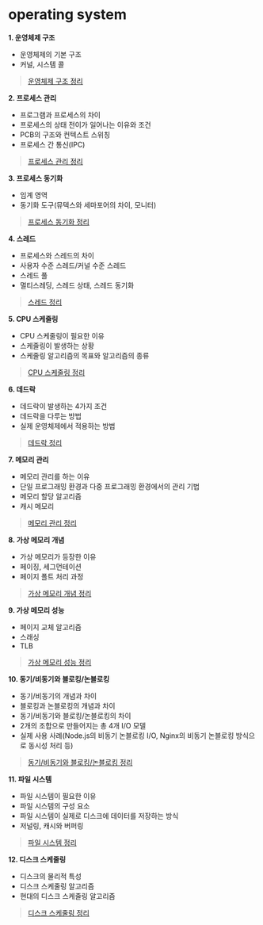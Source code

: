 # operating system

**1. 운영체제 구조**

- 운영체제의 기본 구조
- 커널, 시스템 콜

> [운영체제 구조 정리](./01-os-structure/main.md)

**2. 프로세스 관리**

- 프로그램과 프로세스의 차이
- 프로세스의 상태 전이가 일어나는 이유와 조건
- PCB의 구조와 컨텍스트 스위칭
- 프로세스 간 통신(IPC)

> [프로세스 관리 정리](./02-process-management/main.md)

**3. 프로세스 동기화**

- 임계 영역
- 동기화 도구(뮤텍스와 세마포어의 차이, 모니터)

> [프로세스 동기화 정리](./03-process-synchronization/main.md)

**4. 스레드**

- 프로세스와 스레드의 차이
- 사용자 수준 스레드/커널 수준 스레드
- 스레드 풀
- 멀티스레딩, 스레드 상태, 스레드 동기화

> [스레드 정리](./04-threads/main.md)

**5. CPU 스케줄링**

- CPU 스케줄링이 필요한 이유
- 스케줄링이 발생하는 상황
- 스케줄링 알고리즘의 목표와 알고리즘의 종류

> [CPU 스케줄링 정리](./05-cpu-scheduling/main.md)

**6. 데드락**

- 데드락이 발생하는 4가지 조건
- 데드락을 다루는 방법
- 실제 운영체제에서 적용하는 방법

> [데드락 정리](./06-deadlock/main.md)

**7. 메모리 관리**

- 메모리 관리를 하는 이유
- 단일 프로그래밍 환경과 다중 프로그래밍 환경에서의 관리 기법
- 메모리 할당 알고리즘
- 캐시 메모리

> [메모리 관리 정리](./07-memory-management/main.md)

**8. 가상 메모리 개념**

- 가상 메모리가 등장한 이유
- 페이징, 세그먼테이션
- 페이지 폴트 처리 과정

> [가상 메모리 개념 정리](./08-virtual-memory-concept/main.md)

**9. 가상 메모리 성능**

- 페이지 교체 알고리즘
- 스래싱
- TLB

> [가상 메모리 성능 정리](./09-virtual-memory-performance/main.md)

**10. 동기/비동기와 블로킹/논블로킹**

- 동기/비동기의 개념과 차이
- 블로킹과 논블로킹의 개념과 차이
- 동기/비동기와 블로킹/논블로킹의 차이
- 2개의 조합으로 만들어지는 총 4개 I/O 모델
- 실제 사용 사례(Node.js의 비동기 논블로킹 I/O, Nginx의 비동기 논블로킹 방식으로 동시성 처리 등)

> [동기/비동기와 블로킹/논블로킹 정리](./10-sync-async-blocking-nonblocking/main.md)

**11. 파일 시스템**

- 파일 시스템이 필요한 이유
- 파일 시스템의 구성 요소
- 파일 시스템이 실제로 디스크에 데이터를 저장하는 방식
- 저널링, 캐시와 버퍼링

> [파일 시스템 정리](./11-file-system/main.md)

**12. 디스크 스케줄링**

- 디스크의 물리적 특성
- 디스크 스케줄링 알고리즘
- 현대의 디스크 스케줄링 알고리즘

> [디스크 스케줄링 정리](./12-disk-scheduling/main.md)
